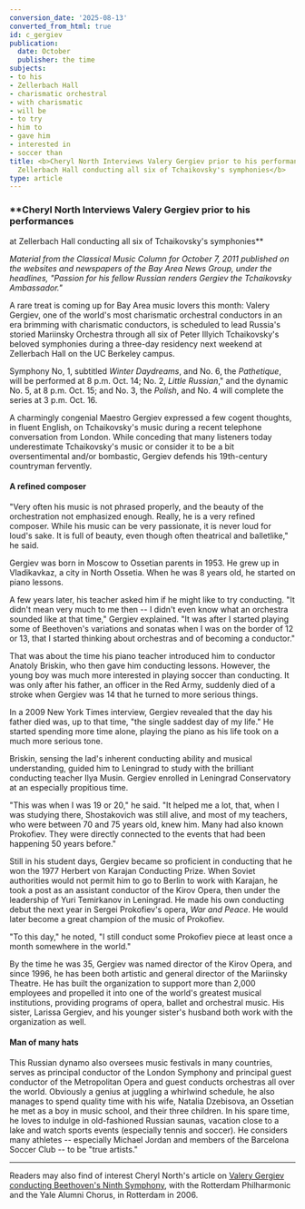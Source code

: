 ```yaml
---
conversion_date: '2025-08-13'
converted_from_html: true
id: c_gergiev
publication:
  date: October
  publisher: the time
subjects:
- to his
- Zellerbach Hall
- charismatic orchestral
- with charismatic
- will be
- to try
- him to
- gave him
- interested in
- soccer than
title: <b>Cheryl North Interviews Valery Gergiev prior to his performances <br />at
  Zellerbach Hall conducting all six of Tchaikovsky's symphonies</b>
type: article
---
```


### **Cheryl North Interviews Valery Gergiev prior to his performances
at Zellerbach Hall conducting all six of Tchaikovsky's symphonies**

*Material from the Classical Music Column for October 7, 2011 published on the websites and newspapers of the Bay Area News Group, under the headlines, "Passion for his fellow Russian renders Gergiev the Tchaikovsky Ambassador."*

A rare treat is coming up for Bay Area music lovers this month: Valery Gergiev, one of the world's most charismatic orchestral conductors in an era brimming with charismatic conductors, is scheduled to lead Russia's storied Mariinsky Orchestra through all six of Peter Illyich Tchaikovsky's beloved symphonies during a three-day residency next weekend at Zellerbach Hall on the UC Berkeley campus.

Symphony No, 1, subtitled *Winter Daydreams*, and No. 6, the *Pathetique*, will be performed at 8 p.m. Oct. 14; No. 2, *Little Russian*," and the dynamic No. 5, at 8 p.m. Oct. 15; and No. 3, the *Polish*, and No. 4 will complete the series at 3 p.m. Oct. 16.

A charmingly congenial Maestro Gergiev expressed a few cogent thoughts, in fluent English, on Tchaikovsky's music during a recent telephone conversation from London. While conceding that many listeners today underestimate Tchaikovsky's music or consider it to be a bit oversentimental and/or bombastic, Gergiev defends his 19th-century countryman fervently.

#### A refined composer

"Very often his music is not phrased properly, and the beauty of the orchestration not emphasized enough. Really, he is a very refined composer. While his music can be very passionate, it is never loud for loud's sake. It is full of beauty, even though often theatrical and balletlike," he said.

Gergiev was born in Moscow to Ossetian parents in 1953. He grew up in Vladikavkaz, a city in North Ossetia. When he was 8 years old, he started on piano lessons.

A few years later, his teacher asked him if he might like to try conducting. "It didn't mean very much to me then -- I didn't even know what an orchestra sounded like at that time," Gergiev explained. "It was after I started playing some of Beethoven's variations and sonatas when I was on the border of 12 or 13, that I started thinking about orchestras and of becoming a conductor."

That was about the time his piano teacher introduced him to conductor Anatoly Briskin, who then gave him conducting lessons. However, the young boy was much more interested in playing soccer than conducting. It was only after his father, an officer in the Red Army, suddenly died of a stroke when Gergiev was 14 that he turned to more serious things.

In a 2009 New York Times interview, Gergiev revealed that the day his father died was, up to that time, "the single saddest day of my life." He started spending more time alone, playing the piano as his life took on a much more serious tone.

Briskin, sensing the lad's inherent conducting ability and musical understanding, guided him to Leningrad to study with the brilliant conducting teacher Ilya Musin. Gergiev enrolled in Leningrad Conservatory at an especially propitious time.

"This was when I was 19 or 20," he said. "It helped me a lot, that, when I was studying there, Shostakovich was still alive, and most of my teachers, who were between 70 and 75 years old, knew him. Many had also known Prokofiev. They were directly connected to the events that had been happening 50 years before."

Still in his student days, Gergiev became so proficient in conducting that he won the 1977 Herbert von Karajan Conducting Prize. When Soviet authorities would not permit him to go to Berlin to work with Karajan, he took a post as an assistant conductor of the Kirov Opera, then under the leadership of Yuri Temirkanov in Leningrad. He made his own conducting debut the next year in Sergei Prokofiev's opera, *War and Peace*. He would later become a great champion of the music of Prokofiev.

"To this day," he noted, "I still conduct some Prokofiev piece at least once a month somewhere in the world."

By the time he was 35, Gergiev was named director of the Kirov Opera, and since 1996, he has been both artistic and general director of the Mariinsky Theatre. He has built the organization to support more than 2,000 employees and propelled it into one of the world's greatest musical institutions, providing programs of opera, ballet and orchestral music. His sister, Larissa Gergiev, and his younger sister's husband both work with the organization as well.

#### Man of many hats

This Russian dynamo also oversees music festivals in many countries, serves as principal conductor of the London Symphony and principal guest conductor of the Metropolitan Opera and guest conducts orchestras all over the world. Obviously a genius at juggling a whirlwind schedule, he also manages to spend quality time with his wife, Natalia Dzebisova, an Ossetian he met as a boy in music school, and their three children. In his spare time, he loves to indulge in old-fashioned Russian saunas, vacation close to a lake and watch sports events (especially tennis and soccer). He considers many athletes -- especially Michael Jordan and members of the Barcelona Soccer Club -- to be "true artists."

***

Readers may also find of interest Cheryl North's article on [Valery Gergiev conducting Beethoven's Ninth Symphony](c_art_gergiev9.htm), with the Rotterdam Philharmonic and the Yale Alumni Chorus, in Rotterdam in 2006.

>